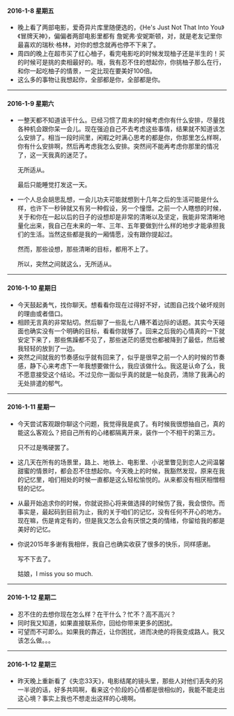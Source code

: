 #### 2016-1-8 星期五
* 晚上看了两部电影，爱奇异片库里随便选的，《He's Just Not That Into You》《冒牌天神》，偏偏者两部电影里都有 詹妮弗·安妮斯顿，对，就是老友记里你最喜欢的瑞秋·格林，对你的想念就再也停不下来了。
* 周四的晚上在超市买了红心柚子，看完电影吃的时候发现柚子还是半生的！买的时候可是挑的卖相最好的。哦，我有忍不住的想起你，你挑柚子那么在行，和你一起吃柚子的情景，一定比现在要美好100倍。
* 这么多的事物让我想起你，全部都是你，全部都是你。

***

#### 2016-1-9 星期六
* 一整天都不知道该干什么。已经习惯了周末的时候考虑你有什么安排，尽量找各种机会跟你呆一会儿。现在强迫自己不去考虑这些事情，结果就不知道该怎么安排了。相当一段时间里，闲暇之时满心思考的都是你，你那里怎么样啊，你有什么安排啊，然后再考虑我怎么安排。突然间不能再考虑你那里的情况了，这一天我真的迷茫了。

  无所适从。

  最后只能睡觉打发这一天。

* 一个人总会胡思乱想，一会儿功夫可能就想到十几年之后的生活可能是什么样，也许下一秒钟就又有另一种假设，另一个憧憬。之前一个人瞎想的时候，关于和你在一起以后的日子的设想却是非常的清晰以及坚定，我能非常清晰地量化出来，我自己在未来的一年、三年、五年要做到什么样的地步才能承担我们的生活。当然这些都是我的一厢情愿，没有跟你提起过。

  然而，那些设想，那些清晰的目标，都用不上了。

  所以，突然之间就这么，无所适从。
  
***

#### 2016-1-10 星期日
* 今天鼓起勇气，找你聊天。想看看你现在过得好不好，试图自己找个破坏规则的理由或者借口。
* 相顾无言真的非常贴切。然后聊了一些乱七八糟不着边际的话题。其实今天碰面也确实没有一个明确的目标，看看你就够了。回来之后我的心情真的一下就安定下来了，那些焦躁都不见了，那些迷茫的感觉也都被降到了最低，然后被我轻轻的放到了一边。
* 突然之间就我的节奏感似乎就有回来了，似乎是很早之前一个人的时候的节奏感，静下心来考虑下一年我想要做什么，我应该做什么。我这是认命了么，我不愿意接受这个结论。不过见你一面似乎真的就是一帖良药，清除了我满心的无处排遣的郁气。

***

#### 2016-1-11 星期一
* 今天尝试客观跟你聊这个问题，我觉得我是疯了。有时候我很想抽自己，真的能这么客观么？把自己所有的心绪都隔离开来，装作一个不相干的第三方。

  只不过是嘴硬罢了。

* 这几天在所有的场景里，路上、地铁上、电影里、小说里瞥见到恋人之间温馨甜蜜的情景时，都会忍不住想起你。今天晚上的时候，我豁然发现，原来在我的记忆里，咱们相处的时候一直都是这么轻松愉悦的。从来都没有相厌相憎相轻的记忆。
* 从最开始追求你的时候，你就说担心将来做选择的时候伤了我，我会恨你。而事实是，最起码到目前为止，我的关于咱们的记忆，没有任何不开心的地方。现在嘛，伤是肯定有的，但是我又怎么会有厌恨之类的情绪，你留给我的都是美好的记忆。

* 你说2015年多谢有我相伴，我自己也确实收获了很多的快乐，同样感谢。

  写不下去了。

  姑娘，I miss you so much.
  
***

#### 2016-1-12 星期二
* 忍不住的去想你现在怎么样？在干什么？忙不？高不高兴？
* 同时我又知道，如果直接联系你，回给你带来更多的困扰。
* 可望而不可即么。如果我的靠近，让你困扰，进而决绝的将我变成路人。我又该怎么做。。。

***

#### 2016-1-12 星期三
* 昨天晚上重新看了《失恋33天》，电影结尾的镜头里，那些人对他们丢失的另一半说的话，好多共鸣啊，看来这个阶段的心情都是很相似的，我能不能走出这心境？事实上我也不想走出这样的心境啊。

***
